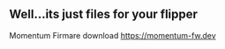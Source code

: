 Well...its just files for your flipper
------------------------------------------
Momentum Firmare download
https://momentum-fw.dev
